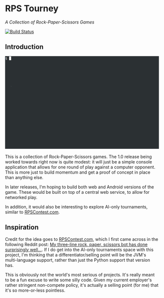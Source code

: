 RPS Tourney
===========
*A Collection of Rock-Paper-Scissors Games*

[![Build Status](https://justdavis.com/jenkins/buildStatus/icon?job=rps-tourney)](https://justdavis.com/jenkins/job/rps-tourney/)

## Introduction

![Console Game Playthrough](rps-tourney-console/dev/game-gifs/playthrough-win-in-two-rounds.gif)

This is a collection of Rock-Paper-Scissors games. The 1.0 release being worked towards right now is quite modest: it will just be a simple console application that allows for one round of play against a computer opponent. This is more just to build momentum and get a proof of concept in place than anything else.

In later releases, I'm hoping to build both web and Android versions of the game. These would be built on top of a central web service, to allow for networked play.

In addition, it would also be interesting to explore AI-only tournaments, similar to [RPSContest.com](http://www.rpscontest.com/).


## Inspiration

Credit for the idea goes to [RPSContest.com](http://www.rpscontest.com/), which I first came across in the following Reddit post: [My three-line rock, paper, scissors bot has done surprisingly well...](http://www.reddit.com/r/programming/comments/1nj3z6/my_threeline_rock_paper_scissors_bot_has_done/). If I do get into the AI-only tournaments space with this project, I'm thinking that a differentiator/selling point will be the JVM's multi-language support, rather than just the Python support that version has.

This is obviously not the world's most serious of projects. It's really meant to be a fun excuse to write some silly code. Given my current employer's rather stringent non-compete policy, it's actually a selling point (for me) that it's so more-or-less pointless.
